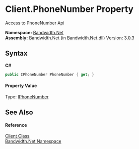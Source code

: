 ﻿# Client.PhoneNumber Property 
 

Access to PhoneNumber Api

**Namespace:**&nbsp;<a href ="N_Bandwidth_Net.md">Bandwidth.Net</a><br />**Assembly:**&nbsp;Bandwidth.Net (in Bandwidth.Net.dll) Version: 3.0.3

## Syntax

**C#**<br />
``` C#
public IPhoneNumber PhoneNumber { get; }
```


#### Property Value
Type: <a href ="T_Bandwidth_Net_Api_IPhoneNumber.md">IPhoneNumber</a>

## See Also


#### Reference
<a href ="T_Bandwidth_Net_Client.md">Client Class</a><br /><a href ="N_Bandwidth_Net.md">Bandwidth.Net Namespace</a><br />